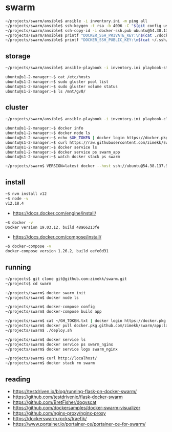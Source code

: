 # swarm

```sh
~/projects/swarm/ansible$ ansible -i inventory.ini -m ping all
~/projects/swarm/ansible$ ssh-keygen -t rsa -b 4096 -C "$(git config user.email)" -f docker-ssh -N ""
~/projects/swarm/ansible$ ssh-copy-id -i docker-ssh.pub ubuntu@54.38.137.98
~/projects/swarm/ansible$ printf "DOCKER_SSH_PRIVATE_KEY:\n$(cat ./docker-ssh)\n"
~/projects/swarm/ansible$ printf "DOCKER_SSH_PUBLIC_KEY:\n$(cat ~/.ssh/known_hosts | grep 54.38.137.98)\n"
```

## storage

```sh
~/projects/swarm/ansible$ ansible-playbook -i inventory.ini playbook-storage.yml
```

```sh
ubuntu@s1-2-manager:~$ cat /etc/hosts
ubuntu@s1-2-manager:~$ sudo gluster pool list
ubuntu@s1-2-manager:~$ sudo gluster volume status
ubuntu@s1-2-manager:~$ ls /mnt/gv0/
```

## cluster

```sh
~/projects/swarm/ansible$ ansible-playbook -i inventory.ini playbook-cluster.yml
```

```sh
ubuntu@s1-2-manager:~$ docker info
ubuntu@s1-2-manager:~$ docker node ls
ubuntu@s1-2-manager:~$ echo $GH_TOKEN | docker login https://docker.pkg.github.com -u zimekk --password-stdin
ubuntu@s1-2-manager:~$ curl https://raw.githubusercontent.com/zimekk/swarm/master/docker-compose.yml | VERSION=latest docker stack deploy --compose-file - --prune --resolve-image always --with-registry-auth swarm
ubuntu@s1-2-manager:~$ docker service ls
ubuntu@s1-2-manager:~$ docker service ps swarm_app
ubuntu@s1-2-manager:~$ watch docker stack ps swarm
```

```sh
~/projects/swarm$ VERSION=latest docker --host ssh://ubuntu@54.38.137.98 stack deploy --compose-file docker-compose.yml --prune --resolve-image always --with-registry-auth swarm
```

## install

```sh
~$ nvm install v12
~$ node -v
v12.18.4
```

- https://docs.docker.com/engine/install/

```sh
~$ docker -v
Docker version 19.03.12, build 48a66213fe
```

- https://docs.docker.com/compose/install/

```sh
~$ docker-compose -v
docker-compose version 1.26.2, build eefe0d31
```

## running

```sh
~/projects$ git clone git@github.com:zimekk/swarm.git
~/projects$ cd swarm
```

```sh
~/projects/swarm$ docker swarm init
~/projects/swarm$ docker node ls
```

```sh
~/projects/swarm$ docker-compose config
~/projects/swarm$ docker-compose build app
```

```sh
~/projects/swarm$ cat ~/GH_TOKEN.txt | docker login https://docker.pkg.github.com -u zimekk --password-stdin
~/projects/swarm$ docker pull docker.pkg.github.com/zimekk/swarm/app:latest
~/projects/swarm$ ./deploy.sh
```

```sh
~/projects/swarm$ docker service ls
~/projects/swarm$ docker service ps swarm_nginx
~/projects/swarm$ docker service logs swarm_nginx
```

```sh
~/projects/swarm$ curl http://localhost/
~/projects/swarm$ docker stack rm swarm
```

## reading

- https://testdriven.io/blog/running-flask-on-docker-swarm/
- https://github.com/testdrivenio/flask-docker-swarm
- https://github.com/BretFisher/dogvscat
- https://github.com/dockersamples/docker-swarm-visualizer
- https://github.com/nginx-proxy/nginx-proxy
- https://dockerswarm.rocks/traefik/
- https://www.portainer.io/portainer-ce/portainer-ce-for-swarm/

